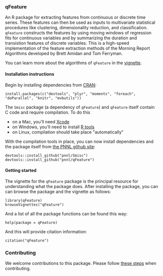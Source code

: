 ### qFeature

An R package for extracting features from continuous or discrete time series.  These features can then be used as inputs to multivariate statistical procedures like clustering, dimensionality reduction, and classification. `qFeature` constructs the features by using moving windows of regression fits for continuous variables and by summarizing the duration and transistion features of discrete variables. This is a high-speed implementation of the feature extraction methods of the Morning Report Algorithms developed by Brett Amidan and Tom Ferryman.

You can learn more about the algorithms of `qFeature` in the [vignette](http://pnnl.github.io/qFeature).

#### Installation instructions

Begin by installing dependencies from [CRAN](http://cran.r-project.org):

    install.packages(c("devtools", "plyr", "moments", "foreach", "doParallel", "knitr", "mvbutils"))

The `Smisc` package (a dependency of `qFeature`) and `qFeature` itself contain C code and require compilation. To do this
* on a Mac, you'll need [Xcode](https://developer.apple.com/xcode/) 
* on Windows, you'll need to install [R tools](http://cran.r-project.org/bin/windows/Rtools/)
* on Linux, compilation should take place "automatically"

With the compilation tools in place, you can now install dependencies and the package itself 
from [the PNNL github site](http://github.com/pnnl):

    devtools::install_github("pnnl/Smisc")
    devtools::install_github("pnnl/qFeature")

#### Getting started

The vignette for the `qFeature` package is the principal resource for understanding what the package does.  After installing
the package, you can can browse the package and the vignette as follows:

    library(qFeature)
    browseVignettes("qFeature")

And a list of all the package functions can be found this way:

    help(package = qFeature)
    
And this will provide citation information:

    citation("qFeature")

### Contributing

We welcome contributions to this package.  Please follow [these steps](http://pnnl.github.io/qFeature/developerInstructions.html)
when contributing.
